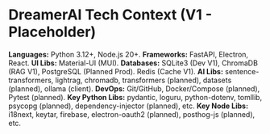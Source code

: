 # DreamerAI Tech Context (V1 - Placeholder)

**Languages:** Python 3.12+, Node.js 20+.
**Frameworks:** FastAPI, Electron, React.
**UI Libs:** Material-UI (MUI).
**Databases:** SQLite3 (Dev V1), ChromaDB (RAG V1), PostgreSQL (Planned Prod). Redis (Cache V1).
**AI Libs:** sentence-transformers, lightrag, chromadb, transformers (planned), datasets (planned), ollama (client).
**DevOps:** Git/GitHub, Docker/Compose (planned), Pytest (planned).
**Key Python Libs:** pydantic, loguru, python-dotenv, tomllib, psycopg (planned), dependency-injector (planned), etc.
**Key Node Libs:** i18next, keytar, firebase, electron-oauth2 (planned), posthog-js (planned), etc.
